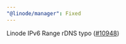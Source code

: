 ```yaml
---
"@linode/manager": Fixed
---
```


Linode IPv6 Range rDNS typo ([#10948](https://github.com/linode/manager/pull/10948))
